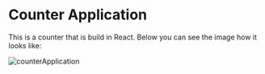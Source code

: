 # Counter Application
This is a counter that is build in React. Below you can see the image how it looks like:<br/>

![counterApplication](https://github.com/AshutoshTiwari8291/React/assets/79495098/080f7ac8-1564-4207-a6c7-5df2b3a26f7e)
